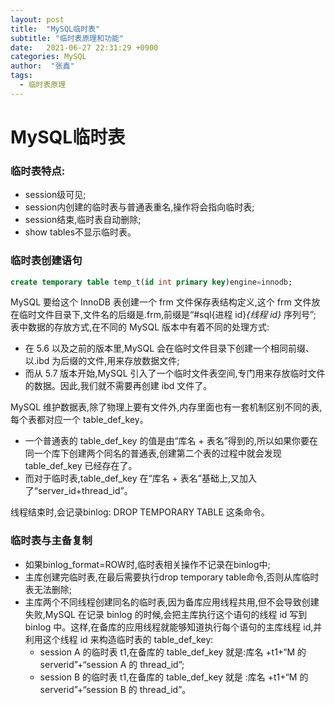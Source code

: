 ```yaml
---
layout: post
title:  "MySQL临时表"
subtitle: "临时表原理和功能"
date:   2021-06-27 22:31:29 +0900
categories: MySQL
author:  "张鑫"
tags:
  - 临时表原理
---
```


# MySQL临时表

### 临时表特点:

* session级可见;
* session内创建的临时表与普通表重名,操作将会指向临时表;
* session结束,临时表自动删除;
* show tables不显示临时表。

### 临时表创建语句
```sql
create temporary table temp_t(id int primary key)engine=innodb;
```
MySQL 要给这个 InnoDB 表创建一个 frm 文件保存表结构定义,这个 frm 文件放在临时文件目录下,文件名的后缀是.frm,前缀是“#sql{进程 id}_{线程 id}_ 序列号”;
表中数据的存放方式,在不同的 MySQL 版本中有着不同的处理方式:
* 在 5.6 以及之前的版本里,MySQL 会在临时文件目录下创建一个相同前缀、以.ibd 为后缀的文件,用来存放数据文件;
* 而从 5.7 版本开始,MySQL 引入了一个临时文件表空间,专门用来存放临时文件的数据。因此,我们就不需要再创建 ibd 文件了。

MySQL 维护数据表,除了物理上要有文件外,内存里面也有一套机制区别不同的表,每个表都对应一个 table_def_key。

* 一个普通表的 table_def_key 的值是由“库名 + 表名”得到的,所以如果你要在同一个库下创建两个同名的普通表,创建第二个表的过程中就会发现 table_def_key 已经存在了。
* 而对于临时表,table_def_key 在“库名 + 表名”基础上,又加入了“server_id+thread_id”。

线程结束时,会记录binlog: DROP TEMPORARY TABLE 这条命令。

### 临时表与主备复制

* 如果binlog_format=ROW时,临时表相关操作不记录在binlog中;
* 主库创建完临时表,在最后需要执行drop temporary table命令,否则从库临时表无法删除;
* 主库两个不同线程创建同名的临时表,因为备库应用线程共用,但不会导致创建失败,MySQL 在记录 binlog 的时候,会把主库执行这个语句的线程 id 写到 binlog 中。这样,在备库的应用线程就能够知道执行每个语句的主库线程 id,并利用这个线程 id 来构造临时表的 table_def_key:
	*  session A 的临时表 t1,在备库的 table_def_key 就是:库名 +t1+“M 的 serverid”+“session A 的 thread_id”;
	*  session B 的临时表 t1,在备库的 table_def_key 就是 :库名 +t1+“M 的 serverid”+“session B 的 thread_id”。